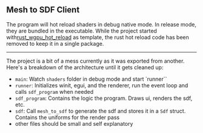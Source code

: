 ## Mesh to SDF Client

The program will hot reload shaders in debug native mode. In release mode, they are bundled in the executable.
While the project started with[rust_wgpu_hot_reload](https://github.com/Azkellas/rust_wgpu_hot_reload/) as template, the rust hot reload code has been removed to keep it in a single package.

---

The project is a bit of a mess currently as it was exported from another. Here's a breakdown of the architecture until it gets cleaned up:
- `main`: Watch `shaders` folder in debug mode and start `runner``
- `runner`: Initializes winit, egui, and the renderer, run the event loop and calls `sdf_program` when needed
- `sdf_program`: Contains the logic the program. Draws ui, renders the sdf, etc.
- `sdf`: Call `mesh_to_sdf` to generate the sdf and stores it in a `Sdf` struct. Contains the uniforms for the render pass
- other files should be small and self explanatory